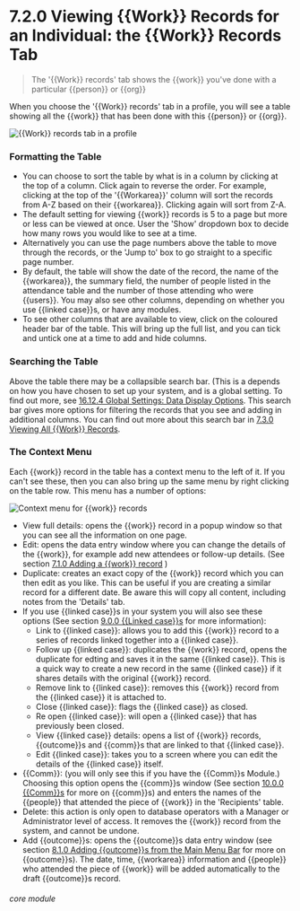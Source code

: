 # 7.2.0 Viewing {{Work}} Records for an Individual: the {{Work}} Records Tab

> The '{{Work}} records' tab shows the {{work}} you've done with a particular {{person}} or {{org}}

When you choose the '{{Work}} records' tab in a profile, you will see a table showing all the {{work}} that has been done with this {{person}} or {{org}}.

![{{Work}} records tab in a profile](49a.png)

### Formatting the Table

- You can choose to sort the table by what is in a column by clicking at the top of a column. Click again to reverse the order. For example, clicking at the top of the '{{Workarea}}' column will sort the records from A-Z based on their {{workarea}}. Clicking again will sort from Z-A.
- The default setting for viewing {{work}} records is 5 to a page but more or less can be viewed at once. User the 'Show' dropdown box to decide how many rows you would like to see at a time. 
- Alternatively you can use the page numbers above the table to move through the records, or the 'Jump to' box to go straight to a specific page number.
- By default, the table will show the date of the record, the name of the {{workarea}}, the summary field, the number of people listed in the attendance table and the number of those attending who were {{users}}. You may also see other columns, depending on whether you use {{linked case}}s, or have any modules. 
- To see other columns that are available to view, click on the coloured header bar of the table. This will bring up the full list, and you can tick and untick one at a time to add and hide columns.

### Searching the Table

Above the table there may be a collapsible search bar. (This is a depends on how you have chosen to set up your system, and is a global setting. To find out more, see [16.12.4 Global Settings: Data Display Options](/help/index/p/16.12.4). This search bar gives more options for filtering the records that you see and adding in additional columns. You can find out more about this search bar in [7.3.0 Viewing All {{Work}} Records](/help/index/p/7.3.0).

### The Context Menu

Each {{work}} record in the table has a context menu to the left of it. If you can't see these, then you can also bring up the same menu by right clicking on the table row. This menu has a number of options:

![Context menu for {{work}} records](49b.png)

- View full details: opens the {{work}} record in a popup window so that you can see all the information on one page.
- Edit: opens the data entry window where you can change the details of the {{work}}, for example add new attendees or follow-up details. (See section [7.1.0  Adding a {{work}} record](/help/index//p/7.1.0) )
- Duplicate: creates an exact copy of the {{work}} record which you can then edit as you like.  This can be useful if you are creating a similar record for a different date.  Be aware this will copy all content, including notes from the 'Details' tab.
- If you use {{linked case}}s in your system you will also see these options (See section [9.0.0  {{Linked case}}s](/help/index//p/9.0.0) for more information):
  - Link to {{linked case}}: allows you to add this {{work}} record to a series of records linked together into a {{linked case}}. 
  - Follow up {{linked case}}: duplicates the {{work}} record, opens the duplicate for edting and saves it in the same {{linked case}}. This is a quick way to create a new record in the same {{linked case}} if it shares details with the original {{work}} record. 
  - Remove link to {{linked case}}: removes this {{work}} record from the {{linked case}} it is attached to.
  - Close {{linked case}}: flags the {{linked case}} as closed.
  - Re open {{linked case}}: will open a {{linked case}} that has previously been closed.
  - View {{linked case}} details: opens a list of {{work}} records, {{outcome}}s and {{comm}}s that are linked to that {{linked case}}.
  - Edit {{linked case}}: takes you to a screen where you can edit the details of the {{linked case}} itself.
- {{Comm}}: (you will only see this if you have the {{Comm}}s Module.) Choosing this option opens the {{comm}}s window (See section [10.0.0  {{Comm}}s](/help/index/p/10.0.0) for more on {{comm}}s) and enters the names of the {{people}} that attended the piece of {{work}} in the 'Recipients' table.
- Delete: this action is only open to database operators with a Manager or Administrator level of access. It removes the {{work}} record from the system, and cannot be undone.
- Add {{outcome}}s: opens the {{outcome}}s data entry window (see section [8.1.0  Adding {{outcome}}s from the Main Menu Bar](/help/index/p/8.1.0) for more on {{outcome}}s). The date, time, {{workarea}} information and {{people}} who attended the piece of {{work}} will be added automatically to the draft {{outcome}}s record. 


###### core module

